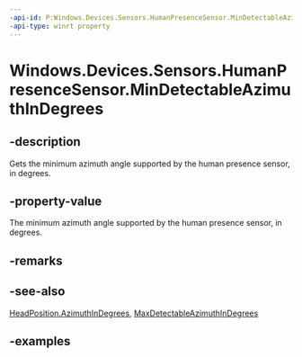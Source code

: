 ```yaml
---
-api-id: P:Windows.Devices.Sensors.HumanPresenceSensor.MinDetectableAzimuthInDegrees
-api-type: winrt property
---
```


# Windows.Devices.Sensors.HumanPresenceSensor.MinDetectableAzimuthInDegrees

<!--
public System.Nullable<double> MinDetectableAzimuthInDegrees { get; }
-->

## -description

Gets the minimum azimuth angle supported by the human presence sensor, in degrees.

## -property-value

The minimum azimuth angle supported by the human presence sensor, in degrees.

## -remarks

## -see-also

[HeadPosition.AzimuthInDegrees](headposition_azimuthindegrees.md), [MaxDetectableAzimuthInDegrees](humanpresencesensor_maxdetectableazimuthindegrees.md)

## -examples
